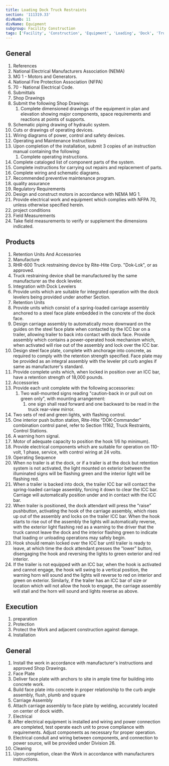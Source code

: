 ```yaml
---
title: Loading Dock Truck Restraints
section: '111319.33'
divNumb: 11
divName: Equipment
subgroup: Facility Construction
tags: ['Facility', 'Construction', 'Equipment', 'Loading', 'Dock', 'Truck', 'Restraints']
---
```



## General

   1. References
   1. National Electrical Manufacturers Association (NEMA)
   1. MG 1 - Motors and Generators.
   1. National Fire Protection Association (NFPA)
   1. 70 - National Electrical Code.
   1. Submittals
   1. Shop Drawings
   1. Submit the following Shop Drawings:
      1. Complete dimensioned drawings of the equipment in plan and elevation showing major components, space requirements and reactions at points of supports.
   1. Schematic piping drawing of hydraulic system.
   1. Cuts or drawings of operating devices.
   1. Wiring diagrams of power, control and safety devices.
   1. Operating and Maintenance Instructions
   1. Upon completion of the installation, submit 3 copies of an instruction manual containing the following:
      1. Complete operating instructions.
   1. Complete cataloged list of component parts of the system.
   1. Complete instructions for carrying out repairs and replacement of parts.
   1. Complete wiring and schematic diagrams.
   1. Recommended preventive maintenance program.
   1. quality assurance
   1. Regulatory Requirements
   1. Design and construct motors in accordance with NEMA MG 1.
   1. Provide electrical work and equipment which complies with NFPA 70, unless otherwise specified herein.
   1. project conditions
   1. Field Measurements
   1. Take field measurements to verify or supplement the dimensions indicated.
   
## Products

   1. Retention Units And Accessories
   1. Manufacture
   1. RHR-600 Truck restraining device by Rite-Hite Corp. "Dok-Lok", or as approved.
   1. Truck restraining device shall be manufactured by the same manufacturer as the dock leveler.
   1. Integration with Dock Levelers
   1. Provide units which are suitable for integrated operation with the dock levelers being provided under another Section.
   1. Retention Units
   1. Provide units which consist of a spring-loaded carriage assembly anchored to a steel face plate embedded in the concrete of the dock face.
   1. Design carriage assembly to automatically move downward on the guides on the steel face plate when contacted by the ICC bar on a trailer, allowing trailer to back into contact with dock face. Provide assembly which contains a power-operated hook mechanism which, when activated will rise out of the assembly and lock over the ICC bar.
   1. Design steel face plate, complete with anchorage into concrete, as required to comply with the retention strength specified. Face plate may be provided as an integral assembly with the leveler pit curb angles if same as manufacturer's standard.
   1. Provide complete units which, when locked in position over an ICC bar, have a retention strength of 18,000 pounds.
   1. Accessories
   1. Provide each unit complete with the following accessories:
      1. Two wall-mounted signs reading "caution-back in or pull out on green only", with mounting arrangement:
         1. one sign shall read forward and one backward to be read in the truck rear-view mirror.
   1. Two sets of red and green lights, with flashing control.
   1. One interior push button station, Rite-Hite “DOK-Commander” combination control panel, refer to Section 11162, Truck Restraints, Control Stations.
   1. A warning horn signal.
   1. Motor of adequate capacity to position the hook 1/6 hp minimum).
   1. Provide electrical components which are suitable for operation on 110-volt, 1 phase, service, with control wiring at 24 volts.
   1. Operating Sequence
   1. When no trailer is at the dock, or if a trailer is at the dock but retention system is not activated, the light mounted on exterior between the illuminated signs will be flashing green and the interior light will be flashing red.
   1. When a trailer is backed into dock, the trailer ICC bar will contact the spring-loaded carriage assembly, forcing it down to clear the ICC bar. Carriage will automatically position under and in contact with the ICC bar.
   1. When trailer is positioned, the dock attendant will press the "raise" pushbutton, activating the hook of the carriage assembly, which rises up out of the assembly and locks on the trailer ICC bar. When the hook starts to rise out of the assembly the lights will automatically reverse, with the exterior light flashing red as a warning to the driver that the truck cannot leave the dock and the interior flashing green to indicate that loading or unloading operations may safely begin.
   1. Hook should remain locked over the ICC bar until trailer is ready to leave, at which time the dock attendant presses the "lower" button, disengaging the hook and reversing the lights to green exterior and red interior.
   1. If the trailer is not equipped with an ICC bar, when the hook is activated and cannot engage, the hook will swing to a vertical position, the warning horn will sound and the lights will reverse to red on interior and green on exterior. Similarly, if the trailer has an ICC bar of size or location which will not allow the hook to engage, the carriage assembly will stall and the horn will sound and lights reverse as above.

## Execution

   1. preparation
   1. Protection
   1. Protect the Work and adjacent construction against damage.
   1. Installation

## General

   1. Install the work in accordance with manufacturer's instructions and approved Shop Drawings.
   1. Face Plate
   1. Deliver face plate with anchors to site in ample time for building into concrete work.
   1. Build face plate into concrete in proper relationship to the curb angle assembly, flush, plumb and square
   1. Carriage Assembly
   1. Attach carriage assembly to face plate by welding, accurately located on center of dock width.
   1. Electrical
   1. After electrical equipment is installed and wiring and power connection are completed, test operate each unit to prove compliance with requirements. Adjust components as necessary for proper operation.
   1. Electrical conduit and wiring between components, and connection to power source, will be provided under Division 26.
   1. Cleaning
   1. Upon completion, clean the Work in accordance with manufacturers instructions.


